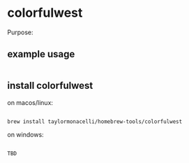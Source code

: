 # colorfulwest

Purpose:


## example usage

```bash


```

## install colorfulwest


on macos/linux:
```bash

brew install taylormonacelli/homebrew-tools/colorfulwest

```


on windows:

```powershell

TBD

```
